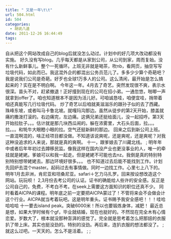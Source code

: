 ```yaml
---
title: " 又是一年\t\t"
url: 504.html
id: 504
categories:
  - 胡说八道
date: 2011-12-26 16:44:49
tags:
---
```


自从把这个网站改成自己的blog后就没怎么动过。计划中的好几项大改动都没有实施。 好久没有写blog。几乎每天都是从家到公司，从公司到家，周而复始。没有什么新鲜事儿。整个一死循环。上班无非就是喝茶，吹nb，看网页，抽空写写垃圾代码，如此而已。我这混外企的都混出公务员范儿了。多多少少算个奇葩吧？我是说我们公司是奇葩。好歹也全球1万多人的公司。这么清闲，最开始是怎么搞起来的？实在是不明白啊。 今年这一年。4月去了奇艺。突然发现很不爽，表示水很深。苗头不对，赶紧撤退！正好撞到现在的公司在招小弟。一通忽悠，啪唧一声就拿到offer了。咱也知道根本不是因为活儿好。可咱诚恳哇，咱便宜哇，捎带着咱还真能写几行垃圾代码。 炒了奇艺以后咱就美滋滋乐的跟孙子似的去了西藏。珠峰东坡，或者叫马卡鲁北坡。就嘎玛沟那边。虽然从徒步的第2天开始，膝盖就痛的撒泼打滚的。右边痛完，左边痛。这俩兄弟还挺给面儿，没一起招呼。第3天开始拉肚子。。。估计就是那几块西瓜闹的。躲在浓雾里，大石头后面，拉。。。拉。。。和牦牛大眼瞪小眼的拉。空气还挺新鲜的那边。 回来之后到新公司上班。一直混啊混的，啥正经项目都没做。不知道该说爽呢，还是爽呢，还是爽呢？对我这种没追求的人来说，那就是真的爽啊。 十一，跟爹娘去了川藏北线。 ; 明年年中或者后年年初过去蹲移民监。像我这样在国内没产业也更没事业的人，唯一的牵挂就是姥姥。爹娘可以和我一起走。但是姥姥不可能也去nz。我倒是真的特别特别特别想带姥姥去。那边环境好很多。。。 也不知道过去后能不能找到工作。计划先回炉去混个master。起码过去有事情做。同时一边找工作。心里七上八下的。 明年1月去非洲，肯尼亚和坦桑尼亚。safari＋乞力马扎罗。回来按设想改造这个网站。玩玩呗！ 2,3月份去考公司的认证。证书的确能给人些许的安全感。反正是公司自己的，免费，不考白不考。在seek上需要这方面知识的职位还真不少。 同时看着AICPA的课程。明年底之前一定要把AICPA蒙过了！不管将来会不会做会计这个行业。AICPA就当考着玩吧。这是明年重头。证书赐予我安全感吧！！！哇哈哈哈哈 十一要去island peak。突破6000米！所以也要锻炼身体，减肥！ 最近总是想，如果大学时候有个gf，毕业就结婚，现在也挺好的。不然现在完全木有心情恋爱。岁数大了，根本就没那种澎湃的感觉了。完全就是思考着怎么把那妞的衣服扒了带上床。其实也挺没劲的。特别的没劲。再后来，连扒衣服的想法都没了。 ; 就这么过吧。一天天的。怎么不是活着。 ; ;